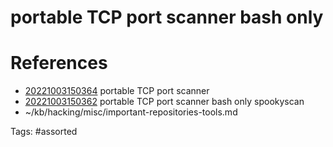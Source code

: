 # portable TCP port scanner bash only

# References
- [20221003150364](/zet/20221003150364/) portable TCP port scanner
- [20221003150362](/zet/20221003150362/) portable TCP port scanner bash only spookyscan
- ~/kb/hacking/misc/important-repositories-tools.md

Tags:
    #assorted


